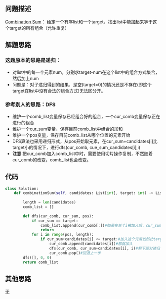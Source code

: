 ## 问题描述
[Combination Sum](https://leetcode.com/problems/combination-sum/ )：
给定一个有序list和一个target，找出list中能加起来等于这个target的所有组合（允许重复）
## 解题思路
### 这题原本的思路是递归：
- 对list中的每一个元素num，分别求target-num在这个list中的组合方式集合，然后加上num
- 问题是：对子递归得到的结果，是空(target=0)的情况还是不存在(即这个target在list中没有合法的组合方式)无法区分开。
### 参考别人的思路：DFS
- 维护一个comb_list变量保存已经组合好的组合，一个cur_comb变量保存正在进行的组合
- 维护一个cur_sum变量，保存目前comb_list中组合的加和
- 维护一个pos变量，保存目前comb_list从哪个位置的元素开始
- DFS算法也采用递归形式，从pos开始取元素，在cur_sum+candidates[i]比target小的情况下，进行dfs(cur_comb, cue_sum_candidates[i],i)
- **注意** 把cur_comb加入comb_list中时，需要使用切片操作复制，不然随着cur_comb的改变，comb_list也会改变。
## 代码
```python
class Solution:
    def combinationSum(self, candidates: List[int], target: int) -> List[List[int]]:
        
        length = len(candidates)
        comb_list = []
        
        def dfs(cur_comb, cur_sum, pos):
            if cur_sum == target:
                comb_list.append(cur_comb[:])#如果在某个i被加入后，cur_sum已经达到target，就把cur_comb加入comb_list
                return
            for i in range(pos, length):
                if cur_sum+candidates[i] <= target:#加入这个元素依然比target小
                    cur_comb.append(candidates[i])#那就加入
                    dfs(cur_comb, cur_sum+candidates[i], i)#剩下部分递归
                    cur_comb.pop()#回退上一步
        dfs([], 0, 0)
        return comb_list
```
## 其他思路
无
